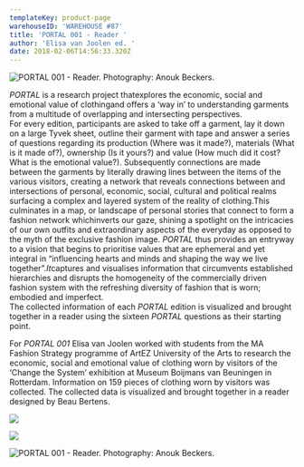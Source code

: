 ```yaml
---
templateKey: product-page
warehouseID: 'WAREHOUSE #87'
title: 'PORTAL 001 - Reader '
author: 'Elisa van Joolen ed. '
date: 2018-02-06T14:56:33.320Z
---
```

![PORTAL 001 - Reader. Photography: Anouk Beckers. ](/img/01_portal001_photo_anoukbeckers.jpg "PORTAL 001 - Reader. Photography: Anouk Beckers. ")

*PORTAL* is a research project thatexplores the economic, social and emotional value of clothingand offers a ‘way in’ to understanding garments from a multitude of overlapping and intersecting perspectives.\
For every edition, participants are asked to take off a garment, lay it down on a large Tyvek sheet, outline their garment with tape and answer a series of questions regarding its production (Where was it made?), materials (What is it made of?), ownership (Is it yours?) and value (How much did it cost? What is the emotional value?). Subsequently connections are made between the garments by literally drawing lines between the items of the various visitors, creating a network that reveals connections between and intersections of personal, economic, social, cultural and political realms surfacing a complex and layered system of the reality of clothing.This culminates in a map, or landscape of personal stories that connect to form a fashion network whichinverts our gaze, shining a spotlight on the intricacies of our own outfits and extraordinary aspects of the everyday as opposed to the myth of the exclusive fashion image. *PORTAL* thus provides an entryway to a vision that begins to prioritise values that are ephemeral and yet integral in “influencing hearts and minds and shaping the way we live together”.*It*captures and visualises information that circumvents established hierarchies and disrupts the homogeneity of the commercially driven fashion system with the refreshing diversity of fashion that is worn; embodied and imperfect.\
The collected information of each *PORTAL* edition is visualized and brought together in a reader using the sixteen *PORTAL* questions as their starting point.

For *PORTAL 001* Elisa van Joolen worked with students from the MA Fashion Strategy programme of ArtEZ University of the Arts to research the economic, social and emotional value of clothing worn by visitors of the ‘Change the System’ exhibition at Museum Boijmans van Beuningen in Rotterdam. Information on 159 pieces of clothing worn by visitors was collected. The collected data is visualized and brought together in a reader designed by Beau Bertens.





![](/img/02_portal001_photo_anoukbeckers.jpg)

![](/img/03_portal001_photo_anoukbeckers_crop.jpg)

![PORTAL 001 - Reader. Photography: Anouk Beckers. ](/img/04_portal001_photo_anoukbeckers.jpg "PORTAL 001 - Reader. Photography: Anouk Beckers. ")